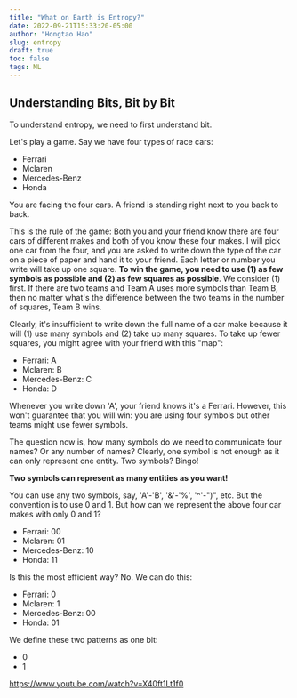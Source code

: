 ```yaml
---
title: "What on Earth is Entropy?"
date: 2022-09-21T15:33:20-05:00
author: "Hongtao Hao"
slug: entropy
draft: true
toc: false
tags: ML
---
```

## Understanding Bits, Bit by Bit

To understand entropy, we need to first understand bit. 

Let's play a game. Say we have four types of race cars:

  - Ferrari
  - Mclaren
  - Mercedes-Benz
  - Honda

You are facing the four cars. A friend is standing right next to you back to back. 

This is the rule of the game: Both you and your friend know there are four cars of different makes and both of you know these four makes. I will pick one car from the four, and you are asked to write down the type of the car on a piece of paper and hand it to your friend. Each letter or number you write will take up one square. **To win the game, you need to use (1) as few symbols as possible and (2) as few squares as possible**. We consider (1) first. If there are two teams and Team A uses more symbols than Team B, then no matter what's the difference between the two teams in the number of squares, Team B wins.  

Clearly, it's insufficient to write down the full name of a car make because it will (1) use many symbols and (2) take up many squares. To take up fewer squares, you might agree with your friend with this "map":

  - Ferrari: A
  - Mclaren: B
  - Mercedes-Benz: C
  - Honda: D

Whenever you write down 'A', your friend knows it's a Ferrari. However, this won't guarantee that you will win: you are using four symbols but other teams might use fewer symbols. 

The question now is, how many symbols do we need to communicate four names? Or any number of names? Clearly, one symbol is not enough as it can only represent one entity. Two symbols? Bingo! 

**Two symbols can represent as many entities as you want!**

You can use any two symbols, say, 'A'-'B', '&'-'%', '^'-")", etc. But the convention is to use 0 and 1. But how can we represent the above four car makes with only 0 and 1?

  - Ferrari: 00
  - Mclaren: 01
  - Mercedes-Benz: 10
  - Honda: 11

Is this the most efficient way? No. We can do this:

  - Ferrari: 0
  - Mclaren: 1
  - Mercedes-Benz: 00
  - Honda: 01

We define these two patterns as one bit: 
  - 0
  - 1

https://www.youtube.com/watch?v=X40ft1Lt1f0







